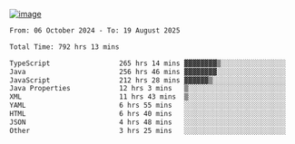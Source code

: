 
[![image](https://github.com/user-attachments/assets/3e37fcfd-5657-4b9d-95f6-80b564699e3f)](https://ayushmaurya.vercel.app)

<!--START_SECTION:waka-->

```txt
From: 06 October 2024 - To: 19 August 2025

Total Time: 792 hrs 13 mins

TypeScript                 265 hrs 14 mins ▓▓▓▓▓▓▓▓▒░░░░░░░░░░░░░░░░   33.34 %
Java                       256 hrs 46 mins ▓▓▓▓▓▓▓▓░░░░░░░░░░░░░░░░░   32.27 %
JavaScript                 212 hrs 28 mins ▓▓▓▓▓▓▒░░░░░░░░░░░░░░░░░░   26.70 %
Java Properties            12 hrs 3 mins   ▒░░░░░░░░░░░░░░░░░░░░░░░░   01.51 %
XML                        11 hrs 43 mins  ▒░░░░░░░░░░░░░░░░░░░░░░░░   01.47 %
YAML                       6 hrs 55 mins   ░░░░░░░░░░░░░░░░░░░░░░░░░   00.87 %
HTML                       6 hrs 40 mins   ░░░░░░░░░░░░░░░░░░░░░░░░░   00.84 %
JSON                       4 hrs 48 mins   ░░░░░░░░░░░░░░░░░░░░░░░░░   00.60 %
Other                      3 hrs 25 mins   ░░░░░░░░░░░░░░░░░░░░░░░░░   00.43 %
```

<!--END_SECTION:waka-->

<!--
**the-t3ch-wizard/the-t3ch-wizard** is a ✨ _special_ ✨ repository because its `README.md` (this file) appears on your GitHub profile.

Here are some ideas to get you started:

- 🔭 I’m currently working on ...
- 🌱 I’m currently learning ...
- 👯 I’m looking to collaborate on ...
- 🤔 I’m looking for help with ...
- 💬 Ask me about ...
- 📫 How to reach me: ...
- 😄 Pronouns: ...
- ⚡ Fun fact: ...
-->
